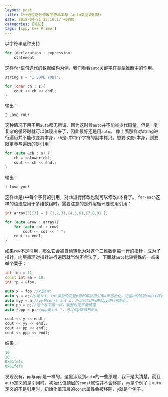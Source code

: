 ```yaml
---
layout: post
title: C++通过迭代修改字符串本身（auto类型说明符）
date: 2018-04-21 15:18:17 +0800
categories: [笔记]
tags: [cpp, C++ Primer]
---
```


以字符串这种支持
```cpp
for (declaration : expression)
	statement
```
这样`for`语句迭代的数据结构为例，我们看看`auto`关键字在类型推断中的作用。
```cpp
string s = "I LOVE YOU!";

for (char ch : s){
   	cout << ch << endl;
}
```
输出：
```
I LOVE YOU!
```
这种情况下用不用`auto`都无所谓，因为这时候`auto`并不能减少代码量，但是一到复杂的循环时就可以体现出来了，因此最好还是用`auto`。
像上面那样对string进行遍历并不能改变其本身，`ch`是`s`中每个字符的副本拷贝。想要改变`s`本身，则要限定参与遍历的是引用：
```cpp
for (auto &ch : s) {
    ch = tolower(ch);
    cout << ch << endl;
}
```
输出：
```
i love you!
```
这样`ch`是`s`中每个字符的引用，对`ch`进行修改也就可以修改`s`本身了。
`for-each`这样的语法应用于多维数组时，需要注意的是外层循环要使用引用：
```cpp
int array[3][3] = { {1,2,3},{4,5,6},{7,8,9} };

for (auto &row : array){
    for (auto col : row)
        cout << col << " ";
    cout << endl;
}
```
如果`row`不是引用，那么它会被自动转化为对这个二维数组每一行的指针，成为了指针，内层循环对指针进行遍历就当然不合法了。
下面就`auto`比较特殊的一点来举个栗子：
```cpp
int foo = 11;
const int &a = 10;
int *p = &foo;

auto x = foo;//x是int
auto y = a;//y是int，int类型的变量y当然可以用引用a来初始化，这里a的顶层const属性被移除。
auto &yy = a;//yy是const int &，所以可以用a来对yy进行初始化。
auto pp = p;//这个与下面一样，我暂时还不能搞懂
auto *ppp = p;//ppp是int *，可以用p赋值初始化

cout << y << endl;
cout << yy << endl;
cout << pp << endl;
cout << ppp << endl;
```
结果：
```cpp
10
10
0x61fefc
0x61fefc
```
发现没有，`pp`与`ppp`是一样的，这里涉及到`auto`的一些原理，我不是太清楚。而且`auto`定义的是引用时，初始化值顶层的`const`属性并不会移除，`yy`是个例子；`auto`定义的不是引用时，初始化值顶层的`const`属性会被移除，`y`就是个例子。